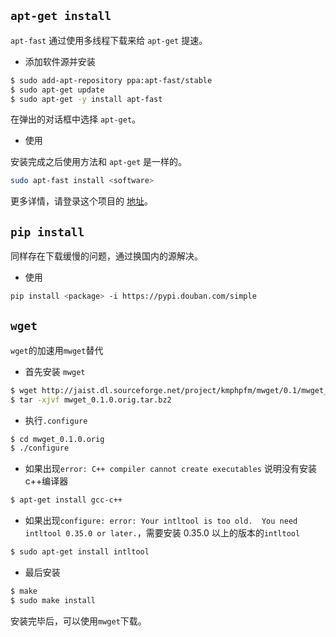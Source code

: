 ## `apt-get install` 
`apt-fast` 通过使用多线程下载来给 `apt-get` 提速。
  - 添加软件源并安装

  ```bash
  $ sudo add-apt-repository ppa:apt-fast/stable
  $ sudo apt-get update
  $ sudo apt-get -y install apt-fast
  ```
  在弹出的对话框中选择 `apt-get`。
  - 使用
  
  安装完成之后使用方法和 `apt-get` 是一样的。
  ```bash
  sudo apt-fast install <software>
  ```
更多详情，请登录这个项目的 [地址](https://github.com/ilikenwf/apt-fast)。

## `pip install` 
同样存在下载缓慢的问题，通过换国内的源解决。
  - 使用
  ```bash
  pip install <package> -i https://pypi.douban.com/simple
  ```
## `wget`
`wget`的加速用`mwget`替代
  - 首先安装 `mwget`
  ```bash
  $ wget http://jaist.dl.sourceforge.net/project/kmphpfm/mwget/0.1/mwget_0.1.0.orig.tar.bz2
  $ tar -xjvf mwget_0.1.0.orig.tar.bz2
  ```
  - 执行`.configure`
  ```bash
  $ cd mwget_0.1.0.orig
  $ ./configure
  ```
  - 如果出现`error: C++ compiler cannot create executables` 说明没有安装c++编译器
  ```bash
  $ apt-get install gcc-c++
  ```
  - 如果出现`configure: error: Your intltool is too old.  You need intltool 0.35.0 or later.`，需要安装 0.35.0 以上的版本的`intltool`
  ```bash
  $ sudo apt-get install intltool
  ```
    
  - 最后安装

  ```bash
  $ make
  $ sudo make install
  ```
  安装完毕后，可以使用`mwget`下载。    
